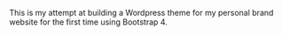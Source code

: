 This is my attempt at building a Wordpress theme for my personal brand website for the first time using Bootstrap 4.

